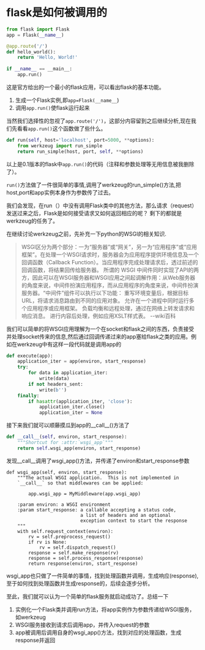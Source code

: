 # flask是如何被调用的
```python
from flask import Flask
app = Flask(__name__)

@app.route('/')
def hello_world():
    return 'Hello, World!'
    
if __name__ == __main__:
    app.run()
```
这是官方给出的一个最小的flask应用，可以看出flask的基本功能。
1. 生成一个Flask实例,即```app=Flask(__name__```)
2. 调用```app.run()```使flask运行起来

当然我们选择性的忽视了```app.route('/')```，这部分内容留到之后继续分析,现在我们先看看```app.run()```这个函数做了些什么。

```python
def run(self, host='localhost', port=5000, **options):
    from werkzeug import run_simple
    return run_simple(host, port, self, **options)
```

以上是0.1版本的flask中```app.run()```的代码（注释和参数处理等无用信息被我删除了）。

```run()```方法做了一件很简单的事情,调用了werkzeug的run_simple()方法,把host,port和app实例本身作为参数传了过去。


我们会发现，在run（）中没有调用Flask类中的其他方法，那么请求（request）发送过来之后，Flask是如何接受请求又如何返回相应的呢？
剩下的都就是werkzeug的任务了。

在继续讨论werkzeug之前，先补充一下python的WSGI的相关知识.

> WSGI区分为两个部分：一为“服务器”或“网关”，另一为“应用程序”或“应用框架”。在处理一个WSGI请求时，服务器会为应用程序提供环境信息及一个回调函数（Callback Function）。当应用程序完成处理请求后，透过前述的回调函数，将结果回传给服务器。
所谓的 WSGI 中间件同时实现了API的两方，因此可以在WSGI服务器和WSGI应用之间起调解作用：从Web服务器的角度来说，中间件扮演应用程序，而从应用程序的角度来说，中间件扮演服务器。“中间件”组件可以执行以下功能：
重写环境变量后，根据目标URL，将请求消息路由到不同的应用对象。
允许在一个进程中同时运行多个应用程序或应用框架。
负载均衡和远程处理，通过在网络上转发请求和响应消息。
进行内容后处理，例如应用XSLT样式表。  --wiki百科

我们可以简单的将WSGI应用理解为一个在socket和flask之间的东西，负责接受并处理socket传来的信息,然后通过回调传递过来的app塞给flask之类的应用。例如在werkzeug中有这样一段代码就是调用app的
```python
def execute(app):
    application_iter = app(environ, start_response)
    try:
        for data in application_iter:
            write(data)
        if not headers_sent:
            write(b'')
    finally:
        if hasattr(application_iter, 'close'):
            application_iter.close()
            application_iter = None
```
接下来我们就可以顺藤摸瓜到app的__call__()方法了
```python
def __call__(self, environ, start_response):
    """Shortcut for :attr:`wsgi_app`"""
    return self.wsgi_app(environ, start_response)
```
发现__call__调用了wsgi_app()方法，并传递了environ和start_response参数
```
def wsgi_app(self, environ, start_response):
    """The actual WSGI application.  This is not implemented in
    `__call__` so that middlewares can be applied:

        app.wsgi_app = MyMiddleware(app.wsgi_app)

    :param environ: a WSGI environment
    :param start_response: a callable accepting a status code,
                           a list of headers and an optional
                           exception context to start the response
    """
    with self.request_context(environ):
        rv = self.preprocess_request()
        if rv is None:
            rv = self.dispatch_request()
        response = self.make_response(rv)
        response = self.process_response(response)
        return response(environ, start_response)
```
wsgi_app也只做了一件简单的事情，找到处理函数并调用，生成响应(response),至于如何找到处理函数并生成response的，后续会逐步分析。

至此，我们就可以认为一个简单的flask服务就启动成功了。总结一下

1. 实例化一个Flask类并调用run方法，将app实例作为参数传递给WSGI服务，如werkzeug
2. WSGI服务接收到请求后调用app，并传入request的参数
3. app被调用后调用自身的wsgi_app()方法，找到对应的处理函数，生成response并返回
